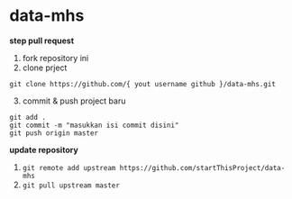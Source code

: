 # data-mhs

**step pull request**

1. fork repository ini
2. clone prject
```
git clone https://github.com/{ yout username github }/data-mhs.git 
```
3. commit & push project baru
```
git add .
git commit -m "masukkan isi commit disini"
git push origin master
```


**update repository**
1. ```git remote add upstream https://github.com/startThisProject/data-mhs```
2. ```git pull upstream master```

